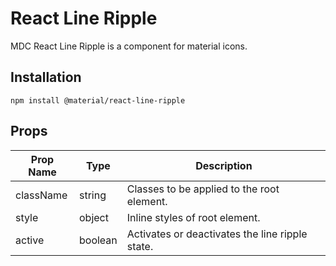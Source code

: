 # React Line Ripple

MDC React Line Ripple is a component for material icons.

## Installation

```
npm install @material/react-line-ripple
```

## Props

Prop Name | Type | Description
--- | --- | ---
className | string | Classes to be applied to the root element.
style | object | Inline styles of root element.
active | boolean | Activates or deactivates the line ripple state.
